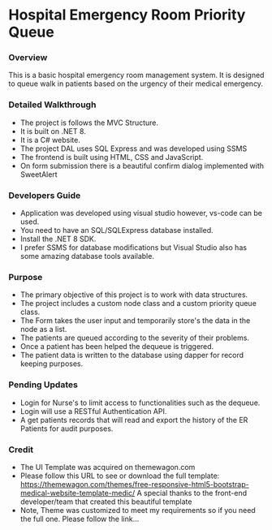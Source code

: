 # Hospital Emergency Room Priority Queue

### Overview
This is a basic hospital emergency room management system. 
It is designed to queue walk in patients based on the urgency of their medical emergency.

### Detailed Walkthrough 
- The project is follows the MVC Structure.
- It is built on .NET 8.
- It is a C# website.
- The project DAL uses SQL Express and was developed using SSMS
- The frontend is built using HTML, CSS and JavaScript.
- On form submission there is a beautiful confirm dialog implemented with SweetAlert

### Developers Guide 
- Application was developed using visual studio however, vs-code can be used.
- You need to have an SQL/SQLExpress database installed.
- Install the .NET 8 SDK.
- I prefer SSMS for database modifications but Visual Studio also has some amazing database tools available.

### Purpose
- The primary objective of this project is to work with data structures.
- The project includes a custom node class and a custom priority queue class.
- The Form takes the user input and temporarily store's the data in the node as a list.
- The patients are queued according to the severity of their problems.
- Once a patient has been helped the dequeue is triggered. 
- The patient data is written to the database using dapper for record keeping purposes. 

### Pending Updates 
- Login for Nurse's to limit access to functionalities such as the dequeue.
- Login will use a RESTful Authentication API. 
- A get patients records that will read and export the history of the ER Patients for audit purposes.

### Credit
- The UI Template was acquired on themewagon.com
- Please follow this URL to see or download the full template:
https://themewagon.com/themes/free-responsive-html5-bootstrap-medical-website-template-medic/
A special thanks to the front-end developer/team that created this beautiful template
- Note, Theme was customized to meet my requirements so if you need the full one. Please follow the link...
